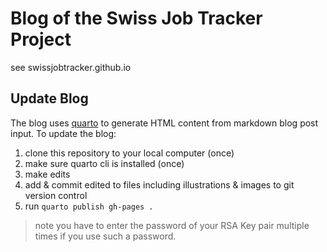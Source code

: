 # Blog of the Swiss Job Tracker Project

see swissjobtracker.github.io

## Update Blog

The blog uses [quarto](https://quarto.org/docs/websites/website-blog.html) to generate HTML content from markdown blog post input. 
To update the blog: 

1. clone this repository to your local computer (once)
2. make sure quarto cli is installed (once)
3. make edits 
4. add & commit edited to files including illustrations & images to git version control 
5. run `quarto publish gh-pages .` 

> note you have to enter the password of your RSA Key pair multiple times if you use such a password. 



